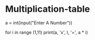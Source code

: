 # Multiplication-table
a = int(input("Enter A Number"))

for i in range (1,11) 
print(a, 'x', I, '=', a * i)

